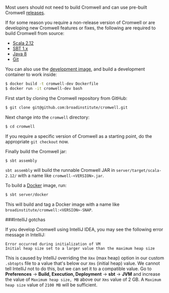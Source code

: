 Most users should not need to build Cromwell and can use pre-built Cromwell [releases](Getting).

If for some reason you require a non-release version of Cromwell or are developing new Cromwell
features or fixes, the following are required to build Cromwell from source:

* [Scala 2.12](http://www.scala-lang.org/)
* [SBT 1.x](https://www.scala-sbt.org/)
* [Java 8](http://www.oracle.com/technetwork/java/javase/overview/java8-2100321.html)
* [Git](https://git-scm.com/)

You can also use the [development image](https://github.com/broadinstitute/cromwell/tree/develop/scripts/docker-develop), and build a development container to work inside:

```bash
$ docker build -t cromwell-dev Dockerfile
$ docker run -it cromwell-dev bash
```

First start by cloning the Cromwell repository from GitHub:

```bash
$ git clone git@github.com:broadinstitute/cromwell.git
```

Next change into the `cromwell` directory:

```bash
$ cd cromwell
```

If you require a specific version of Cromwell as a starting point, do the appropriate `git checkout` now. 

Finally build the Cromwell jar:

```bash
$ sbt assembly
```

`sbt assembly` will build the runnable Cromwell JAR in `server/target/scala-2.12/` with a name like `cromwell-<VERSION>.jar`.

To build a [Docker](https://www.docker.com/) image, run:

```bash
$ sbt server/docker
```

This will build and tag a Docker image with a name like `broadinstitute/cromwell:<VERSION>-SNAP`.

###IntelliJ gotchas

If you develop Cromwell using IntelliJ IDEA, you may see the following error message in IntelliJ:

```
Error occurred during initialization of VM
Initial heap size set to a larger value than the maximum heap size
```

This is caused by IntelliJ overriding the `Xmx` (max heap) option in our custom `.sbtopts` file to a value that's below 
our `Xms` (initial heap) value.  We cannot tell IntelliJ not to do this, but we can set it to a compatible value.
Go to **Preferences** -> **Build, Execution, Deployment** -> **sbt** -> **JVM** and increase the value of 
`Maximum heap size, MB` above our `Xms` value of 2 GB.  A `Maximum heap size` value of `2100 MB` will be sufficient.

